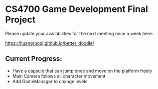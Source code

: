 # CS4700 Game Development Final Project
Please update your availabilities for the next meeting once a week here:

https://huangruoqi.github.io/better_doodle/
## Current Progress:
* Have a capsule that can jump once and move on the platform freely
* Main Camera follows all character movement
* Add GameManager to change levels

